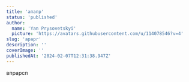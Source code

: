 ```yaml
---
title: 'апапр'
status: 'published'
author:
  name: 'Yan Prysovetskyi'
  picture: 'https://avatars.githubusercontent.com/u/114078546?v=4'
slug: 'apapr'
description: ''
coverImage: ''
publishedAt: '2024-02-07T12:31:38.947Z'
---
```


впрарсп